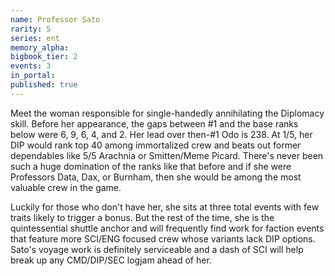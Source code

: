 ```yaml
---
name: Professor Sato
rarity: 5
series: ent
memory_alpha:
bigbook_tier: 2
events: 3
in_portal:
published: true
---
```


Meet the woman responsible for single-handedly annihilating the Diplomacy skill. Before her appearance, the gaps between #1 and the base ranks below were 6, 9, 6, 4, and 2. Her lead over then-#1 Odo is 238. At 1/5, her DIP would rank top 40 among immortalized crew and beats out former dependables like 5/5 Arachnia or Smitten/Meme Picard. There's never been such a huge domination of the ranks like that before and if she were Professors Data, Dax, or Burnham, then she would be among the most valuable crew in the game.

Luckily for those who don't have her, she sits at three total events with few traits likely to trigger a bonus. But the rest of the time, she is the quintessential shuttle anchor and will frequently find work for faction events that feature more SCI/ENG focused crew whose variants lack DIP options. Sato's voyage work is definitely serviceable and a dash of SCI will help break up any CMD/DIP/SEC logjam ahead of her.
